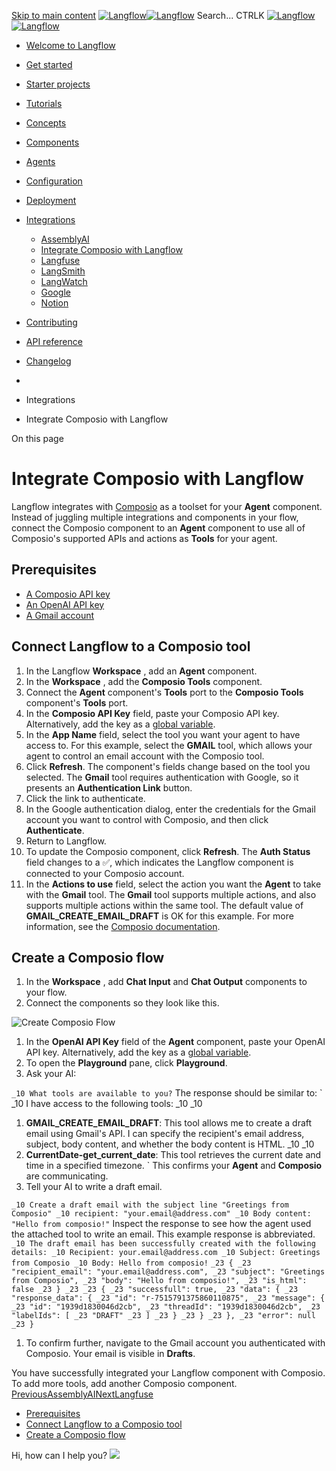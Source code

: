 [Skip to main content](https://docs.langflow.org/<#__docusaurus_skipToContent_fallback>)
[![Langflow](https://docs.langflow.org/img/langflow-logo-black.svg)![Langflow](https://docs.langflow.org/img/langflow-logo-white.svg)](https://docs.langflow.org/</>)
[](https://docs.langflow.org/<https:/github.com/langflow-ai/langflow>)[](https://docs.langflow.org/<https:/twitter.com/langflow_ai>)[](https://docs.langflow.org/<https:/discord.gg/EqksyE2EX9>)
Search...
CTRLK
[![Langflow](https://docs.langflow.org/img/langflow-logo-black.svg)![Langflow](https://docs.langflow.org/img/langflow-logo-white.svg)](https://docs.langflow.org/</>)
  * [Welcome to Langflow](https://docs.langflow.org/</>)
  * [Get started](https://docs.langflow.org/</get-started-installation>)
  * [Starter projects](https://docs.langflow.org/</starter-projects-basic-prompting>)
  * [Tutorials](https://docs.langflow.org/</tutorials-blog-writer>)
  * [Concepts](https://docs.langflow.org/</concepts-overview>)
  * [Components](https://docs.langflow.org/</components-agents>)
  * [Agents](https://docs.langflow.org/</agents-overview>)
  * [Configuration](https://docs.langflow.org/</configuration-api-keys>)
  * [Deployment](https://docs.langflow.org/</Deployment/deployment-docker>)
  * [Integrations](https://docs.langflow.org/</integrations-assemblyai>)
    * [AssemblyAI](https://docs.langflow.org/</integrations-assemblyai>)
    * [Integrate Composio with Langflow](https://docs.langflow.org/</integrations-composio>)
    * [Langfuse](https://docs.langflow.org/</integrations-langfuse>)
    * [LangSmith](https://docs.langflow.org/</integrations-langsmith>)
    * [LangWatch](https://docs.langflow.org/</integrations-langwatch>)
    * [Google](https://docs.langflow.org/</integrations-setup-google-oauth-langflow>)
    * [Notion](https://docs.langflow.org/</integrations/notion/setup>)
  * [Contributing](https://docs.langflow.org/</contributing-community>)
  * [API reference](https://docs.langflow.org/</api-reference-api-examples>)
  * [Changelog](https://docs.langflow.org/<https:/github.com/langflow-ai/langflow/releases/latest>)


  * [](https://docs.langflow.org/</>)
  * Integrations
  * Integrate Composio with Langflow


On this page
# Integrate Composio with Langflow
Langflow integrates with [Composio](https://docs.langflow.org/<https:/docs.composio.dev/introduction/intro/overview>) as a toolset for your **Agent** component.
Instead of juggling multiple integrations and components in your flow, connect the Composio component to an **Agent** component to use all of Composio's supported APIs and actions as **Tools** for your agent.
## Prerequisites[​](https://docs.langflow.org/<#prerequisites> "Direct link to Prerequisites")
  * [A Composio API key](https://docs.langflow.org/<https:/app.composio.dev/>)
  * [An OpenAI API key](https://docs.langflow.org/<https:/platform.openai.com/>)
  * [A Gmail account](https://docs.langflow.org/<https:/mail.google.com>)


## Connect Langflow to a Composio tool[​](https://docs.langflow.org/<#connect-langflow-to-a-composio-tool> "Direct link to Connect Langflow to a Composio tool")
  1. In the Langflow **Workspace** , add an **Agent** component.
  2. In the **Workspace** , add the **Composio Tools** component.
  3. Connect the **Agent** component's **Tools** port to the **Composio Tools** component's **Tools** port.
  4. In the **Composio API Key** field, paste your Composio API key. Alternatively, add the key as a [global variable](https://docs.langflow.org/</configuration-global-variables>).
  5. In the **App Name** field, select the tool you want your agent to have access to. For this example, select the **GMAIL** tool, which allows your agent to control an email account with the Composio tool.
  6. Click **Refresh**. The component's fields change based on the tool you selected. The **Gmail** tool requires authentication with Google, so it presents an **Authentication Link** button.
  7. Click the link to authenticate.
  8. In the Google authentication dialog, enter the credentials for the Gmail account you want to control with Composio, and then click **Authenticate**.
  9. Return to Langflow.
  10. To update the Composio component, click **Refresh**. The **Auth Status** field changes to a ✅, which indicates the Langflow component is connected to your Composio account.
  11. In the **Actions to use** field, select the action you want the **Agent** to take with the **Gmail** tool. The **Gmail** tool supports multiple actions, and also supports multiple actions within the same tool. The default value of **GMAIL_CREATE_EMAIL_DRAFT** is OK for this example. For more information, see the [Composio documentation](https://docs.langflow.org/<https:/docs.composio.dev/patterns/tools/use-tools/use-specific-actions>).


## Create a Composio flow[​](https://docs.langflow.org/<#create-a-composio-flow> "Direct link to Create a Composio flow")
  1. In the **Workspace** , add **Chat Input** and **Chat Output** components to your flow.
  2. Connect the components so they look like this.


![Create Composio Flow](https://docs.langflow.org/assets/images/composio-create-flow-1ddd9f8d3ff36ef086400f8d013d11f7.png)
  1. In the **OpenAI API Key** field of the **Agent** component, paste your OpenAI API key. Alternatively, add the key as a [global variable](https://docs.langflow.org/</configuration-global-variables>).
  2. To open the **Playground** pane, click **Playground**.
  3. Ask your AI:


`
_10
What tools are available to you?
`
The response should be similar to:
`
_10
I have access to the following tools:
_10
_10
1. **GMAIL_CREATE_EMAIL_DRAFT**: This tool allows me to create a draft email using Gmail's API. I can specify the recipient's email address, subject, body content, and whether the body content is HTML.
_10
_10
2. **CurrentDate-get_current_date**: This tool retrieves the current date and time in a specified timezone.
`
This confirms your **Agent** and **Composio** are communicating.
  1. Tell your AI to write a draft email.


`
_10
Create a draft email with the subject line "Greetings from Composio"
_10
recipient: "your.email@address.com"
_10
Body content: "Hello from composio!"
`
Inspect the response to see how the agent used the attached tool to write an email. This example response is abbreviated.
`
_10
The draft email has been successfully created with the following details:
_10
Recipient: your.email@address.com
_10
Subject: Greetings from Composio
_10
Body: Hello from composio!
`
`
_23
{
_23
 "recipient_email": "your.email@address.com",
_23
 "subject": "Greetings from Composio",
_23
 "body": "Hello from composio!",
_23
 "is_html": false
_23
}
_23
_23
{
_23
 "successfull": true,
_23
 "data": {
_23
  "response_data": {
_23
   "id": "r-7515791375860110875",
_23
   "message": {
_23
    "id": "1939d1830046d2cb",
_23
    "threadId": "1939d1830046d2cb",
_23
    "labelIds": [
_23
     "DRAFT"
_23
    ]
_23
   }
_23
  }
_23
 },
_23
 "error": null
_23
}
`
  1. To confirm further, navigate to the Gmail account you authenticated with Composio. Your email is visible in **Drafts**.


You have successfully integrated your Langflow component with Composio. To add more tools, add another Composio component.
[PreviousAssemblyAI](https://docs.langflow.org/</integrations-assemblyai>)[NextLangfuse](https://docs.langflow.org/</integrations-langfuse>)
  * [Prerequisites](https://docs.langflow.org/<#prerequisites>)
  * [Connect Langflow to a Composio tool](https://docs.langflow.org/<#connect-langflow-to-a-composio-tool>)
  * [Create a Composio flow](https://docs.langflow.org/<#create-a-composio-flow>)


Hi, how can I help you?
![](https://docs.langflow.org/img/langflow-icon-black-transparent.svg)

